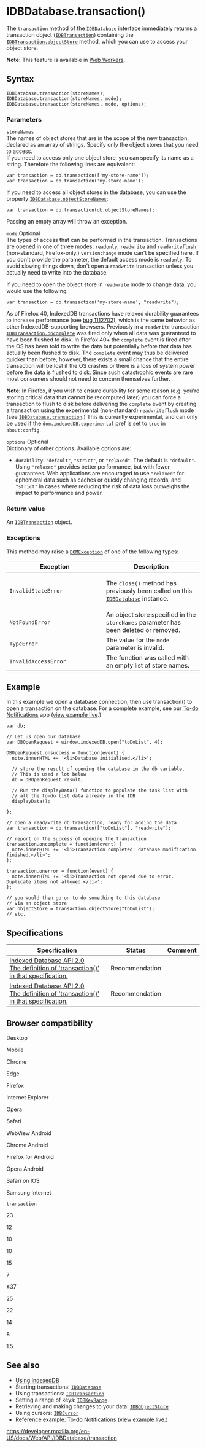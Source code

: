 IDBDatabase.transaction()
=========================

The `transaction` method of the [`IDBDatabase`](../idbdatabase) interface immediately returns a transaction object ([`IDBTransaction`](../idbtransaction)) containing the [`IDBTransaction.objectStore`](../idbtransaction/objectstore) method, which you can use to access your object store.

**Note:** This feature is available in [Web Workers](../web_workers_api).

Syntax
------

    IDBDatabase.transaction(storeNames);
    IDBDatabase.transaction(storeNames, mode);
    IDBDatabase.transaction(storeNames, mode, options);

### Parameters

`storeNames`  
The names of object stores that are in the scope of the new transaction, declared as an array of strings. Specify only the object stores that you need to access.  
If you need to access only one object store, you can specify its name as a string. Therefore the following lines are equivalent:

    var transaction = db.transaction(['my-store-name']);
    var transaction = db.transaction('my-store-name');

If you need to access all object stores in the database, you can use the property [`IDBDatabase.objectStoreNames`](objectstorenames):

    var transaction = db.transaction(db.objectStoreNames);

Passing an empty array will throw an exception.

 `mode` <span class="badge inline optional">Optional</span>   
The types of access that can be performed in the transaction. Transactions are opened in one of three modes: `readonly`, `readwrite` and `readwriteflush` (non-standard, Firefox-only.) `versionchange` mode can't be specified here. If you don't provide the parameter, the default access mode is `readonly`. To avoid slowing things down, don't open a `readwrite` transaction unless you actually need to write into the database.

If you need to open the object store in `readwrite` mode to change data, you would use the following:

    var transaction = db.transaction('my-store-name', "readwrite");

As of Firefox 40, IndexedDB transactions have relaxed durability guarantees to increase performance (see [bug 1112702](https://bugzilla.mozilla.org/show_bug.cgi?id=1112702)), which is the same behavior as other IndexedDB-supporting browsers. Previously in a `readwrite` transaction [`IDBTransaction.oncomplete`](../idbtransaction/oncomplete) was fired only when all data was guaranteed to have been flushed to disk. In Firefox 40+ the `complete` event is fired after the OS has been told to write the data but potentially before that data has actually been flushed to disk. The `complete` event may thus be delivered quicker than before, however, there exists a small chance that the entire transaction will be lost if the OS crashes or there is a loss of system power before the data is flushed to disk. Since such catastrophic events are rare most consumers should not need to concern themselves further.

**Note**: In Firefox, if you wish to ensure durability for some reason (e.g. you're storing critical data that cannot be recomputed later) you can force a transaction to flush to disk before delivering the `complete` event by creating a transaction using the experimental (non-standard) `readwriteflush` mode (see [`IDBDatabase.transaction`](transaction).) This is currently experimental, and can only be used if the `dom.indexedDB.experimental` pref is set to `true` in `about:config`.

 `options` <span class="badge inline optional">Optional</span>   
Dictionary of other options. Available options are:

-   `durability`: `"default"`, `"strict"`, or `"relaxed"`. The default is `"default"`. Using `"relaxed"` provides better performance, but with fewer guarantees. Web applications are encouraged to use `"relaxed"` for ephemeral data such as caches or quickly changing records, and `"strict"` in cases where reducing the risk of data loss outweighs the impact to performance and power.

### Return value

An [`IDBTransaction`](../idbtransaction) object.

### Exceptions

This method may raise a [`DOMException`](../domexception) of one of the following types:

<table><colgroup><col style="width: 50%" /><col style="width: 50%" /></colgroup><thead><tr class="header"><th>Exception</th><th>Description</th></tr></thead><tbody><tr class="odd"><td><code>InvalidStateError</code></td><td><p>The <code>close()</code> method has previously been called on this <a href="../idbdatabase"><code>IDBDatabase</code></a> instance.</p></td></tr><tr class="even"><td><code>NotFoundError</code></td><td>An object store specified in the <code>storeNames</code> parameter has been deleted or removed.</td></tr><tr class="odd"><td><code>TypeError</code></td><td>The value for the <code>mode</code> parameter is invalid.</td></tr><tr class="even"><td><code>InvalidAccessError</code></td><td>The function was called with an empty list of store names.<br />
</td></tr></tbody></table>

Example
-------

In this example we open a database connection, then use transaction() to open a transaction on the database. For a complete example, see our [To-do Notifications](https://github.com/mdn/to-do-notifications/) app ([view example live](https://mdn.github.io/to-do-notifications/).)

    var db;

    // Let us open our database
    var DBOpenRequest = window.indexedDB.open("toDoList", 4);

    DBOpenRequest.onsuccess = function(event) {
      note.innerHTML += '<li>Database initialised.</li>';

      // store the result of opening the database in the db variable.
      // This is used a lot below
      db = DBOpenRequest.result;

      // Run the displayData() function to populate the task list with
      // all the to-do list data already in the IDB
      displayData();

    };

    // open a read/write db transaction, ready for adding the data
    var transaction = db.transaction(["toDoList"], "readwrite");

    // report on the success of opening the transaction
    transaction.oncomplete = function(event) {
      note.innerHTML += '<li>Transaction completed: database modification finished.</li>';
    };

    transaction.onerror = function(event) {
      note.innerHTML += '<li>Transaction not opened due to error. Duplicate items not allowed.</li>';
    };

    // you would then go on to do something to this database
    // via an object store
    var objectStore = transaction.objectStore("toDoList");
    // etc.

Specifications
--------------

<table><thead><tr class="header"><th>Specification</th><th>Status</th><th>Comment</th></tr></thead><tbody><tr class="odd"><td><a href="https://www.w3.org/TR/IndexedDB/#dom-idbdatabase-transaction">Indexed Database API 2.0<br />
<span class="small">The definition of 'transaction()' in that specification.</span></a></td><td><span class="spec-rec">Recommendation</span></td><td></td></tr><tr class="even"><td><a href="https://www.w3.org/TR/IndexedDB/#dom-idbdatabase-transaction">Indexed Database API 2.0<br />
<span class="small">The definition of 'transaction()' in that specification.</span></a></td><td><span class="spec-rec">Recommendation</span></td><td></td></tr></tbody></table>

Browser compatibility
---------------------

Desktop

Mobile

Chrome

Edge

Firefox

Internet Explorer

Opera

Safari

WebView Android

Chrome Android

Firefox for Android

Opera Android

Safari on IOS

Samsung Internet

`transaction`

23

12

10

10

15

7

≤37

25

22

14

8

1.5

See also
--------

-   [Using IndexedDB](../indexeddb_api/using_indexeddb)
-   Starting transactions: [`IDBDatabase`](../idbdatabase)
-   Using transactions: [`IDBTransaction`](../idbtransaction)
-   Setting a range of keys: [`IDBKeyRange`](../idbkeyrange)
-   Retrieving and making changes to your data: [`IDBObjectStore`](../idbobjectstore)
-   Using cursors: [`IDBCursor`](../idbcursor)
-   Reference example: [To-do Notifications](https://github.com/mdn/to-do-notifications/tree/gh-pages) ([view example live](https://mdn.github.io/to-do-notifications/).)

<a href="https://developer.mozilla.org/en-US/docs/Web/API/IDBDatabase/transaction" class="_attribution-link">https://developer.mozilla.org/en-US/docs/Web/API/IDBDatabase/transaction</a>
